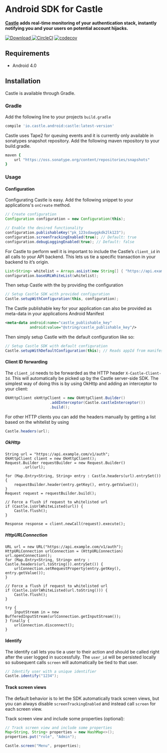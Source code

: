 # Android SDK for Castle

**[Castle](https://castle.io) adds real-time monitoring of your authentication stack, instantly notifying you and your users on potential account hijacks.**

[![Download](https://api.bintray.com/packages/castleintelligence/castle-android/castle/images/download.svg) ](https://bintray.com/castleintelligence/castle-android/castle/_latestVersion)
[![CircleCI](https://circleci.com/gh/castle/castle-android/tree/master.svg?style=svg)](https://circleci.com/gh/castle/castle-android/tree/master)
[![codecov](https://codecov.io/gh/castle/castle-android/branch/master/graph/badge.svg)](https://codecov.io/gh/castle/castle-android)

## Requirements

- Android 4.0

## Installation

Castle is available through Gradle.

### Gradle

Add the following line to your projects ```build.gradle```

```ruby
compile 'io.castle.android:castle:latest-version'
```

Castle uses Tape2 for queuing events and it is currently only available in sonatypes snapshot repository. Add the following maven repository to your build.gradle.

```ruby
maven {
	url "https://oss.sonatype.org/content/repositories/snapshots"
}
```

### Usage

#### Configuration

Configurating Castle is easy. Add the following snippet to your applications's ```onCreate``` method.

```java
// Create configuration
Configuration configuration = new Configuration(this);

// Enable the desired functionality
configuration.publishableKey("pk_123sdawggkdk2lk123");
configuration.screenTrackingEnabled(true); // Default: true
configuration.debugLoggingEnabled(true); // Default: false
```

For Castle to perform well it is important to include the Castle’s `client_id` in all calls to your API backend. This lets us tie a specific transaction in your backend to it’s origin.

```java
List<String> whitelist = Arrays.asList(new String[] { "https://api.example.com/" });
configuration.baseURLWhiteList(whitelist);
```

Then setup Castle with the by providing the configuration

```java
// Setup Castle SDK with provided configuration
Castle.setupWithConfiguration(this, configuration);
```

The Castle publishable key for your application can also be provided as meta-data in your applications Android Manifest

```xml
<meta-data android:name="castle_publishable_key"
           android:value="@string/castle_publishable_key"/>
```

Then simply setup Castle with the default configuration like so:

```java
// Setup Castle SDK with default configuration
Castle.setupWithDefaultConfiguration(this); // Reads appId from manifest meta tag
```

#### Client ID forwarding

The `client_id` needs to be forwarded as the HTTP header `X-Castle-Client-Id`. This will automatically be picked up by the Castle server-side SDK. The simplest way of doing this is by using OkHttp and adding an interceptor to your client:

```java
OkHttpClient okHttpClient = new OkHttpClient.Builder()
                    .addInterceptor(Castle.castleInterceptor())
                    .build();
```

For other HTTP clients you can add the headers manually by getting a list based on the whitelist by using

```java
Castle.headers(url);
```

##### OkHttp

```
String url = "https://api.example.com/v1/auth";
OkHttpClient client = new OkHttpClient();
Request.Builder requestBuilder = new Request.Builder()
        .url(url);

for (Map.Entry<String, String> entry : Castle.headers(url).entrySet()) {
    requestBuilder.header(entry.getKey(), entry.getValue());
}
Request request = requestBuilder.build();

// Force a flush if request to whitelisted url
if (Castle.isUrlWhiteListed(url)) {
	Castle.flush();
}

Response response = client.newCall(request).execute();
```

##### HttpURLConnection

```
URL url = new URL("https://api.example.com/v1/auth");
HttpURLConnection urlConnection = (HttpURLConnection) url.openConnection();
for (Map.Entry<String, String> entry : Castle.headers(url.toString()).entrySet()) {
    urlConnection.setRequestProperty(entry.getKey(), entry.getValue());
}

// Force a flush if request to whitelisted url
if (Castle.isUrlWhiteListed(url.toString())) {
	Castle.flush();
}

try {
    InputStream in = new BufferedInputStream(urlConnection.getInputStream());
} finally {
    urlConnection.disconnect();
}
```
#### Identify

The identify call lets you tie a user to their action and should be called right after the user logged in successfully. The `user_id` will be persisted locally so subsequent calls `screen` will automatically be tied to that user.

```java
// Identify user with a unique identifier
Castle.identify("1234");
```

#### Track screen views

The default behavior is to let the SDK automatically track screen views, but you can always disable `screenTrackingEnabled` and instead call `screen` for each screen view.

Track screen view and include some properties (optional):

```java
// Track screen view and include some properties
Map<String, String> properties = new HashMap<>();
properties.put("role", "Admin");

Castle.screen("Menu", properties);
```
